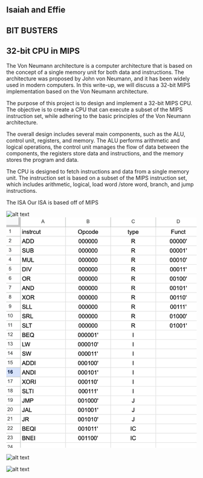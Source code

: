 ## Isaiah and Effie 

## BIT BUSTERS 
## 32-bit CPU in MIPS 


The Von Neumann architecture is a computer architecture that is based on the concept of a single memory unit for both data and instructions. The architecture was proposed by John von Neumann, and it has been widely used in modern computers. In this write-up, we will discuss a 32-bit MIPS implementation based on the Von Neumann architecture.

The purpose of this project is to design and implement a 32-bit MIPS CPU. The objective is to create a CPU that can execute a subset of the MIPS instruction set, while adhering to the basic principles of the Von Neumann architecture.

The overall design includes several main components, such as the ALU, control unit, registers, and memory. The ALU performs arithmetic and logical operations, the control unit manages the flow of data between the components, the registers store data and instructions, and the memory stores the program and data.

 The CPU is designed to fetch instructions and data from a single memory unit. The instruction set is based on a subset of the MIPS instruction set, which includes arithmetic, logical, load word /store word, branch,  and jump instructions.

The ISA 
    Our ISA is based off of MIPS 

![alt text](https://github.com/[isaiahrivera21]/[ECE251_COMPARC_FINAL]/blob/[report]/1.jpg?raw=true)
![1](1.jpg)

![alt text](https://github.com/[isaiahrivera21]/[ECE251_COMPARC_FINAL]/blob/[report]/2.jpg?raw=true)

![alt text](https://github.com/[isaiahrivera21]/[ECE251_COMPARC_FINAL]/blob/[report]/3.jpg?raw=true)
